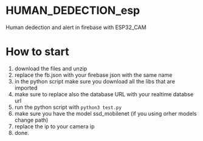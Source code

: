 # HUMAN_DEDECTION_esp
Human dedection and alert in firebase with ESP32_CAM

# How to start
1. download the files and unzip
2. replace the fb.json with your firebase json with the same name
3. in the python script make sure you download all the libs that are imported
4. make sure to replace also the database URL with your realtime databse url
5. run the python script with ```python3 test.py```
6. make sure you have the model ssd_mobilenet (if you using orher models change path)
7. replace the ip to your camera ip
8. done.
